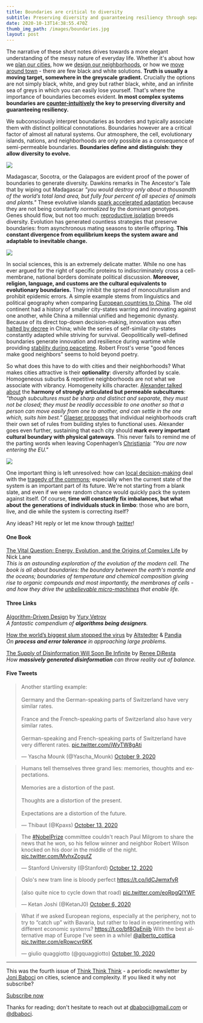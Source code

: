 ```yaml
---
title: Boundaries are critical to diversity
subtitle: Preserving diversity and guaranteeing resiliency through separation.
date: 2020-10-13T14:38:55.470Z
thumb_img_path: /images/boundaries.jpg
layout: post
---
```

The narrative of these short notes drives towards a more elegant understanding of the messy nature of everyday life. Whether it's about how we [plan our cities](https://thinkthinkthink.substack.com/p/cities-and-dna-september-2020), how we [design our neighborhoods](https://thinkthinkthink.substack.com/p/the-15-minute-city-thinkthinkthink), or how we [move around town](https://thinkthinkthink.substack.com/p/mobility-is-counter-intuitive-thinkthinkthink) - there are few black and white solutions. **Truth is usually a moving target, somewhere in the greyscale gradient.** Crucially the options are not simply black, white, and grey but rather black, white, and an infinite sea of greys in which you can easily lose yourself. That's where the importance of boundaries becomes evident. **In most complex systems boundaries are [counter-intuitively](https://thinkthinkthink.substack.com/p/mobility-is-counter-intuitive-thinkthinkthink) the key to preserving diversity and guaranteeing resiliency.**

We subconsciously interpret boundaries as borders and typically associate them with distinct political connotations. Boundaries however are a critical factor of almost all natural systems. Our atmosphere, the cell, evolutionary islands, nations, and neighborhoods are only possible as a consequence of semi-permeable boundaries. **Boundaries define and distinguish: they allow diversity to evolve.**

[![](https://cdn.substack.com/image/fetch/w_1456,c_limit,f_auto,q_auto:good,fl_progressive:steep/https%3A%2F%2Fbucketeer-e05bbc84-baa3-437e-9518-adb32be77984.s3.amazonaws.com%2Fpublic%2Fimages%2Fa4a994b8-d6fb-4121-bba6-c80668c637c8_2000x400.jpeg)](https://cdn.substack.com/image/fetch/f_auto,q_auto:good,fl_progressive:steep/https%3A%2F%2Fbucketeer-e05bbc84-baa3-437e-9518-adb32be77984.s3.amazonaws.com%2Fpublic%2Fimages%2Fa4a994b8-d6fb-4121-bba6-c80668c637c8_2000x400.jpeg)

Madagascar, Socotra, or the Galapagos are evident proof of the power of boundaries to generate diversity. Dawkins remarks in The Ancestor's Tale that by wiping out Madagascar *"you would destroy only about a thousandth of the world’s total land area, but fully four percent of all species of animals and plants."* These evolutive islands [spark accelerated adaptation](https://journals.plos.org/plosbiology/article?id=10.1371/journal.pbio.0040334) because they are not being constantly *normalized* by the dominant genotypes. Genes should flow, but not too much: [reproductive isolation](https://en.wikipedia.org/wiki/Reproductive_isolation) breeds diversity. Evolution has generated countless strategies that preserve boundaries: from asynchronous mating seasons to sterile offspring. **This constant divergence from equilibrium keeps the system aware and adaptable to inevitable change.**

[![](https://cdn.substack.com/image/fetch/w_1456,c_limit,f_auto,q_auto:good,fl_progressive:steep/https%3A%2F%2Fbucketeer-e05bbc84-baa3-437e-9518-adb32be77984.s3.amazonaws.com%2Fpublic%2Fimages%2F9669fabc-6e9b-472a-af85-253ffcfd14c7_1938x361.jpeg)](https://cdn.substack.com/image/fetch/f_auto,q_auto:good,fl_progressive:steep/https%3A%2F%2Fbucketeer-e05bbc84-baa3-437e-9518-adb32be77984.s3.amazonaws.com%2Fpublic%2Fimages%2F9669fabc-6e9b-472a-af85-253ffcfd14c7_1938x361.jpeg)

In social sciences, this is an extremely delicate matter. While no one has ever argued for the right of specific proteins to indiscriminately cross a cell-membrane, national borders dominate political discussion. **Moreover, religion, language, and customs are the cultural equivalents to evolutionary boundaries.** They inhibit the spread of monoculturalism and prohibit epidemic errors. A simple example stems from linguistics and political geography when comparing [European countries to China](https://www.goodreads.com/book/show/1842.Guns_Germs_and_Steel). The old continent had a history of smaller city-states warring and innovating against one another, while China a millennial unified and hegemonic dynasty. Because of its direct top-down decision-making, innovation was often [halted by decree](https://www.independent.co.uk/news/world/americas/500-years-ago-china-destroyed-its-world-dominating-navy-because-its-political-elite-was-afraid-free-trade-a7612276.html) in China; while the series of self-similar city-states constantly adapted while striving for survival. Geopolitically well-defined boundaries generate innovation and resilience during wartime while providing [stability during peacetime](https://journals.plos.org/plosone/article?id=10.1371/journal.pone.0095660). Robert Frost's verse "good fences make good neighbors" seems to hold beyond poetry.

So what does this have to do with cities and their neighborhoods? What makes cities attractive is their **optionality**: diversity afforded by scale. Homogeneous suburbs & repetitive neighborhoods are not what we associate with vibrancy. Homogeneity kills character. [Alexander talked about](https://www.goodreads.com/book/show/79766.A_Pattern_Language?ac=1&from_search=true&qid=RIamPDsast&rank=1) the **harmony of strongly articulated but permeable subcultures**: *"though subcultures must be sharp and distinct and separate, they must not be closed; they must be readily accessible to one another so that a person can move easily from one to another, and can settle in the one which, suits him best."* [Glaeser proposes](https://www.goodreads.com/book/show/9897152-triumph-of-the-city) that individual neighborhoods craft their own set of rules from building styles to functional uses. Alexander goes even further, sustaining that each city should **mark every important cultural boundary with physical gateways**. This never fails to remind me of the parting words when leaving Copenhagen’s [Christiania](https://en.wikipedia.org/wiki/Freetown_Christiania): *"You are now entering the EU."*

[![](https://cdn.substack.com/image/fetch/w_1456,c_limit,f_auto,q_auto:good,fl_progressive:steep/https%3A%2F%2Fbucketeer-e05bbc84-baa3-437e-9518-adb32be77984.s3.amazonaws.com%2Fpublic%2Fimages%2F6be83029-b6bf-46ce-9fd5-aa55f893e7d2_841x178.png)](https://cdn.substack.com/image/fetch/f_auto,q_auto:good,fl_progressive:steep/https%3A%2F%2Fbucketeer-e05bbc84-baa3-437e-9518-adb32be77984.s3.amazonaws.com%2Fpublic%2Fimages%2F6be83029-b6bf-46ce-9fd5-aa55f893e7d2_841x178.png)

One important thing is left unresolved: how can [local decision-making](https://thinkthinkthink.substack.com/p/cities-and-dna-september-2020) deal with the [tragedy of the commons](https://en.wikipedia.org/wiki/Tragedy_of_the_commons); especially when the current state of the system is an important part of its future. We're not starting from a blank slate, and even if we were random chance would quickly pack the system against itself. Of course, **time will constantly fix imbalances, but what about the generations of individuals stuck in limbo**: those who are born, live, and die while the system is correcting itself?

Any ideas? Hit reply or let me know through [twitter](https://twitter.com/dbaboci)!

#### **One Book**

[The Vital Question: Energy, Evolution, and the Origins of Complex Life](https://www.goodreads.com/book/show/26530386-the-vital-question) by Nick Lane\
*This is an astounding exploration of the evolution of the modern cell. The book is all about boundaries: the boundary between the earth's mantle and the oceans; boundaries of temperature and chemical composition giving rise to organic compounds and most importantly, the membranes of cells - and how they drive the [unbelievable micro-machines](https://www.youtube.com/watch?v=kXpzp4RDGJI) that enable life.*

#### Three Links

[Algorithm-Driven Design](https://algorithms.design/) by [Yury Vetrov](https://twitter.com/jvetrau)\
*A fantastic compendium of **algorithms being designers**.*

[How the world’s biggest slum stopped the virus](https://www.bloomberg.com/features/2020-mumbai-dharavi-covid-lockdown/) by [Altstedter](https://twitter.com/aaltsted?lang=en) & [Pandia](https://twitter.com/DhwaniPandya?ref_src=twsrc%5Egoogle%7Ctwcamp%5Eserp%7Ctwgr%5Eauthor)\
*On **process and error tolerance** in approaching large problems.*

[The Supply of Disinformation Will Soon Be Infinite](https://www.theatlantic.com/ideas/archive/2020/09/future-propaganda-will-be-computer-generated/616400/) by [Renee DiResta](https://twitter.com/noUpside)\
*How **massively generated disinformation** can throw reality out of balance.*

#### Five Tweets

<!--StartFragment-->

<blockquote class="twitter-tweet" data-conversation="none"><p lang="en" dir="ltr">Another startling example:<br><br>Germany and the German-speaking parts of Switzerland have very similar rates.<br><br>France and the French-speaking parts of Switzerland also have very similar rates.<br><br>German-speaking and French-speaking parts of Switzerland have very different rates. <a href="https://t.co/jWyTW8gAti">pic.twitter.com/jWyTW8gAti</a></p>&mdash; Yascha Mounk (@Yascha_Mounk) <a href="https://twitter.com/Yascha_Mounk/status/1314652183225401344?ref_src=twsrc%5Etfw">October 9, 2020</a></blockquote> <script async src="https://platform.twitter.com/widgets.js" charset="utf-8"></script>

<!--EndFragment-->

<!--StartFragment-->

<blockquote class="twitter-tweet"><p lang="en" dir="ltr">Humans tell themselves three grand lies: memories, thoughts and expectations.<br><br>Memories are a distortion of the past.<br><br>Thoughts are a distortion of the present.<br><br>Expectations are a distortion of the future.</p>&mdash; Thibaut (@Kpaxs) <a href="https://twitter.com/Kpaxs/status/1315873266033139712?ref_src=twsrc%5Etfw">October 13, 2020</a></blockquote> <script async src="https://platform.twitter.com/widgets.js" charset="utf-8"></script>

<!--EndFragment--><!--StartFragment-->

<blockquote class="twitter-tweet"><p lang="en" dir="ltr">The <a href="https://twitter.com/hashtag/NobelPrize?src=hash&amp;ref_src=twsrc%5Etfw">#NobelPrize</a> committee couldn&#39;t reach Paul Milgrom to share the news that he won, so his fellow winner and neighbor Robert Wilson knocked on his door in the middle of the night. <a href="https://t.co/MvhxZcgutZ">pic.twitter.com/MvhxZcgutZ</a></p>&mdash; Stanford University (@Stanford) <a href="https://twitter.com/Stanford/status/1315631500080148480?ref_src=twsrc%5Etfw">October 12, 2020</a></blockquote> <script async src="https://platform.twitter.com/widgets.js" charset="utf-8"></script>

<!--EndFragment--><!--StartFragment-->

<blockquote class="twitter-tweet"><p lang="en" dir="ltr">Oslo&#39;s new tram line is bloody perfect <a href="https://t.co/IdCJwmxfvR">https://t.co/IdCJwmxfvR</a><br><br>(also quite nice to cycle down that road) <a href="https://t.co/eoRpgQIYWF">pic.twitter.com/eoRpgQIYWF</a></p>&mdash; Ketan Joshi (@KetanJ0) <a href="https://twitter.com/KetanJ0/status/1313545569646850050?ref_src=twsrc%5Etfw">October 6, 2020</a></blockquote> <script async src="https://platform.twitter.com/widgets.js" charset="utf-8"></script>

<!--EndFragment-->

<!--StartFragment-->

<blockquote class="twitter-tweet"><p lang="en" dir="ltr">What if we asked European regions, especially at the periphery, not to try to “catch up” with Bavaria, but rather to lead in experimenting with different economic systems? <a href="https://t.co/bf8OaEniib">https://t.co/bf8OaEniib</a> With the best alternative map of Europe I&#39;ve seen in a while! <a href="https://twitter.com/alberto_cottica?ref_src=twsrc%5Etfw">@alberto_cottica</a> <a href="https://t.co/eRowcvr6KK">pic.twitter.com/eRowcvr6KK</a></p>&mdash; giulio quaggiotto (@gquaggiotto) <a href="https://twitter.com/gquaggiotto/status/1314791539495763971?ref_src=twsrc%5Etfw">October 10, 2020</a></blockquote> <script async src="https://platform.twitter.com/widgets.js" charset="utf-8"></script>

<!--EndFragment-->

- - -

This was the fourth issue of [Think Think Think](https://thinkthinkthink.substack.com/) - a periodic newsletter by [Joni Baboci](https://joni.baboci.net/) on cities, science and complexity. If you liked it why not subscribe?

[Subscribe now](%%checkout_url%%)

Thanks for reading; don't hesitate to reach out at [dbaboci@gmail.com](mailto:dbaboci@gmail.com) or [@dbaboci](http://twitter.com/dbaboci).